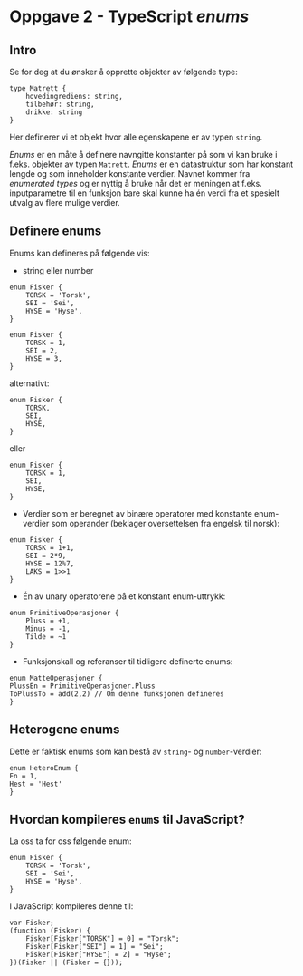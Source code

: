 # Oppgave 2 - TypeScript _enums_

## Intro

Se for deg at du ønsker å opprette objekter av følgende type:

```
type Matrett {
    hovedingrediens: string,
    tilbehør: string,
    drikke: string
}
```

Her definerer vi et objekt hvor alle egenskapene er av typen `string`.

_Enums_ er en måte å definere navngitte konstanter på som vi kan bruke i f.eks. objekter av typen `Matrett`. _Enums_ er en datastruktur som har konstant lengde og som inneholder konstante verdier. Navnet kommer fra _enumerated types_ og er nyttig å bruke når det er meningen at f.eks. inputparametre til en funksjon bare skal kunne ha én verdi fra et spesielt utvalg av flere mulige verdier.

## Definere enums

Enums kan defineres på følgende vis:

- string eller number

```
enum Fisker {
    TORSK = 'Torsk',
    SEI = 'Sei',
    HYSE = 'Hyse',
}
```

```
enum Fisker {
    TORSK = 1,
    SEI = 2,
    HYSE = 3,
}
```

alternativt:

```
enum Fisker {
    TORSK,
    SEI,
    HYSE,
}
```

eller

```
enum Fisker {
    TORSK = 1,
    SEI,
    HYSE,
}
```

- Verdier som er beregnet av binære operatorer med konstante enum-verdier som operander (beklager oversettelsen fra engelsk til norsk):

```
enum Fisker {
    TORSK = 1+1,
    SEI = 2*9,
    HYSE = 12%7,
    LAKS = 1>>1
}
```

- Én av unary operatorene på et konstant enum-uttrykk:

```
enum PrimitiveOperasjoner {
    Pluss = +1,
    Minus = -1,
    Tilde = ~1
}
```

- Funksjonskall og referanser til tidligere definerte enums:

```
enum MatteOperasjoner {
PlussEn = PrimitiveOperasjoner.Pluss
ToPlussTo = add(2,2) // Om denne funksjonen defineres
}
```

## Heterogene enums

Dette er faktisk enums som kan bestå av `string`- og `number`-verdier:

```
enum HeteroEnum {
En = 1,
Hest = 'Hest'
}
```

## Hvordan kompileres `enum`s til JavaScript?

La oss ta for oss følgende enum:

```
enum Fisker {
    TORSK = 'Torsk',
    SEI = 'Sei',
    HYSE = 'Hyse',
}
```

I JavaScript kompileres denne til:

```
var Fisker;
(function (Fisker) {
    Fisker[Fisker["TORSK"] = 0] = "Torsk";
    Fisker[Fisker["SEI"] = 1] = "Sei";
    Fisker[Fisker["HYSE"] = 2] = "Hyse";
})(Fisker || (Fisker = {}));
```
